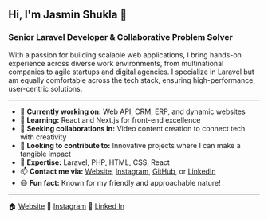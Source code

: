 
## Hi, I'm Jasmin Shukla 👋

### Senior Laravel Developer & Collaborative Problem Solver

With a passion for building scalable web applications, I bring hands-on experience across diverse work environments, from multinational companies to agile startups and digital agencies. I specialize in Laravel but am equally comfortable across the tech stack, ensuring high-performance, user-centric solutions.

----------

-   🔭 **Currently working on:** Web API, CRM, ERP, and dynamic websites
-   🌱 **Learning:** React and Next.js for front-end excellence
-   🎥 **Seeking collaborations in:** Video content creation to connect tech with creativity
-   🤝 **Looking to contribute to:** Innovative projects where I can make a tangible impact
-   💬 **Expertise:** Laravel, PHP, HTML, CSS, React
-   📫 **Contact me via:** [Website](https://jasminshukla.com/?q=fedb414596766350e26d), [Instagram](https://www.instagram.com/mr.jasmin_shukla), [GitHub](https://github.com/Jasminshukal/), or [LinkedIn](https://www.linkedin.com/in/jasmin-shukla)
-   😄 **Fun fact:** Known for my friendly and approachable nature!

---

🏠  [Website][website] 
🎥  [Instagram][instagram] 
💼 [Linked In][linkedin] 

[website]: https://jasminshukla.com/?q=fedb414596766350e26d
[instagram]: https://www.instagram.com/mr.jasmin_shukla
[linkedin]: https://www.linkedin.com/in/jasmin-shukla
